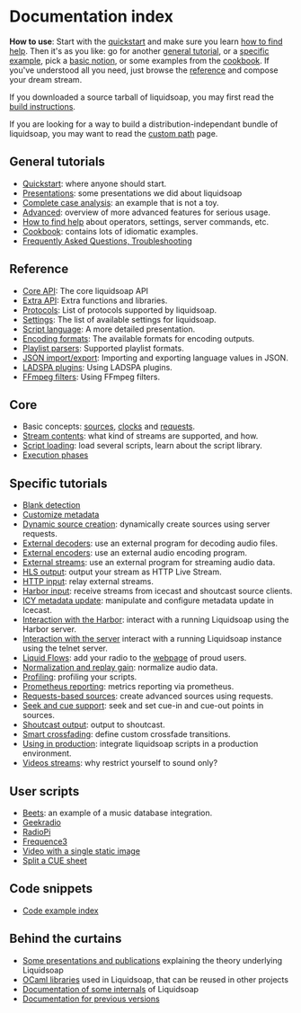 Documentation index
===================
**How to use**: Start with the [quickstart](quick_start.html) and make sure you
learn [how to find help](help.html). Then it's as you like: go for another
[general tutorial](#general), or a [specific example](#specific), pick a [basic
notion](#core), or some examples from the [cookbook](cookbook.html). If you've
understood all you need, just browse the [reference](reference.html) and compose
your dream stream.

If you downloaded a source tarball of liquidsoap, you may first read the
[build instructions](build.html).

If you are looking for a way to build a distribution-independant bundle of
liquidsoap, you may want to read the [custom path](custom-path.html) page.

General tutorials
-----------------
* [Quickstart](quick_start.html): where anyone should start.
* [Presentations](presentations.html): some presentations we did about liquidsoap
* [Complete case analysis](complete_case.html): an example that is not a toy.
* [Advanced](advanced.html): overview of more advanced features for serious usage.
* [How to find help](help.html) about operators, settings, server commands, etc.
* [Cookbook](cookbook.html): contains lots of idiomatic examples.
* [Frequently Asked Questions, Troubleshooting](faq.html)

Reference
---------
* [Core API](reference.html): The core liquidsoap API
* [Extra API](reference-extra.html): Extra functions and libraries. 
* [Protocols](protocols.html): List of protocols supported by liquidsoap.
* [Settings](settings.html): The list of available settings for liquidsoap.
* [Script language](language.html): A more detailed presentation.
* [Encoding formats](encoding_formats.html): The available formats for encoding outputs.
* [Playlist parsers](playlist_parsers.html): Supported playlist formats.
* [JSON import/export](json.html): Importing and exporting language values in JSON.
* [LADSPA plugins](ladspa.html): Using LADSPA plugins.
* [FFmpeg filters](ffmpeg_filters.html): Using FFmpeg filters.

Core
----
* Basic concepts: [sources](sources.html), [clocks](clocks.html) and [requests](requests.html).
* [Stream contents](stream_content.html): what kind of streams are supported, and how.
* [Script loading](script_loading.html): load several scripts, learn about the script library.
* [Execution phases](phases.html)

Specific tutorials
------------------
* [Blank detection](blank.html)
* [Customize metadata](metadata.html)
* [Dynamic source creation](dynamic_sources.html): dynamically create sources using server requests.
* [External decoders](external_decoders.html): use an external program for decoding audio files.
* [External encoders](external_encoders.html): use an external audio encoding program.
* [External streams](external_streams.html): use an external program for streaming audio data.
* [HLS output](hls_output.html): output your stream as HTTP Live Stream.
* [HTTP input](http_input.html): relay external streams.
* [Harbor input](harbor.html): receive streams from icecast and shoutcast source clients.
* [ICY metadata update](icy_metadata.html): manipulate and configure metadata update in Icecast.
* [Interaction with the Harbor](harbor_http.html): interact with a running Liquidsoap using the Harbor server.
* [Interaction with the server](server.html) interact with a running Liquidsoap instance using the telnet server.
* [Liquid Flows](flows.html): add your radio to the [webpage](http://flows.liquidsoap.info/) of proud users.
* [Normalization and replay gain](replay_gain.html): normalize audio data.
* [Profiling](profiling.html): profiling your scripts.
* [Prometheus reporting](prometheus.html): metrics reporting via prometheus.
* [Requests-based sources](request_sources.html): create advanced sources using requests.
* [Seek and cue support](seek.html): seek and set cue-in and cue-out points in sources.
* [Shoutcast output](shoutcast.html): output to shoutcast.
* [Smart crossfading](smartcrossfade.html): define custom crossfade transitions.
* [Using in production](in_production.html): integrate liquidsoap scripts in a production environment.
* [Videos streams](video.html): why restrict yourself to sound only?

User scripts
------------
* [Beets](beets.html): an example of a music database integration.
* [Geekradio](geekradio.html)
* [RadioPi](radiopi.html)
* [Frequence3](frequence3.html)
* [Video with a single static image](video-static.html)
* [Split a CUE sheet](split-cue.html)

Code snippets
-------------
* [Code example index](scripts/index.html)

Behind the curtains
-------------------
* [Some presentations and publications](../publications.html) explaining the theory underlying Liquidsoap
* [OCaml libraries](../modules.html) used in Liquidsoap, that can be reused in other projects
* [Documentation of some internals](../modules/liquidsoap/index.html) of Liquidsoap
* [Documentation for previous versions](../previously.html)


